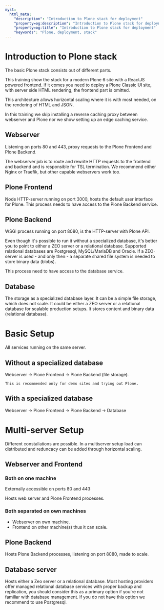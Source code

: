 ```yaml
---
myst:
  html_meta:
    "description": "Introduction to Plone stack for deployment"
    "property=og:description": "Introduction to Plone stack for deployment"
    "property=og:title": "Introduction to Plone stack for deployment"
    "keywords": "Plone, deployment, stack"
---
```


# Introduction to Plone stack

The basic Plone stack consists out of different parts.

This training show the stack for a modern Plone 6 site with a ReactJS powered frontend.
If it comes you need to deploy a Plone Classic UI site, with server side HTML rendering, the frontend part is omitted.

This architecture allows horizontal scaling where it is with most needed, on the rendering of HTML and JSON.

In this training we skip installing a reverse caching proxy between webserver and Plone nor we show setting up an edge caching service.

## Webserver

Listening on ports 80 and 443, proxy requests to the Plone Frontend and Plone Backend.

The webserver job is to route and rewrite HTTP requests to the frontend and backend and is responsible for TSL termination.
We recommend either Nginx or Traefik, but other capable webservers work too.

## Plone Frontend

Node HTTP-server running on port 3000, hosts the default user interface for Plone.
This process needs to have access to the Plone Backend service.

## Plone Backend

WSGI process running on port 8080, is the HTTP-server with Plone API.

Even though it's possible to run it without a specialized database, it's better you to point to either a ZEO server or a relational database.
Supported relational databases are Postgresql, MySQL/MariaDB and Oracle.
If a ZEO-server is used - and only then - a separate shared file system is needed to store binary data (blobs).

This process need to have access to the database service.

## Database

The storage as a specialized database layer.
It can be a simple file storage, which does not scale.
It could be either a ZEO server or a relational database for scalable production setups.
It stores content and binary data (relational database).

# Basic Setup

All services running on the same server.

## Without a specialized database

Webserver -> Plone Frontend -> Plone Backend (file storage).

```{note}
This is recommended only for demo sites and trying out Plone.
```

## With a specialized database

Webserver → Plone Frontend → Plone Backend → Database

# Multi-server Setup

Different constallations are possible.
In a multiserver setup load can distributed and reduncacy can be added through horizontal scaling.

## Webserver and Frontend

### Both on one machine

Externally accessible on ports 80 and 443

Hosts web server and Plone Frontend processes.

### Both separated on own machines

- Webserver on own machine.
- Frontend on other machine(s) thus it can scale.

## Plone Backend

Hosts Plone Backend processes, listening on port 8080, made to scale.

## Database server

Hosts either a Zeo server or a relational database.
Most hosting providers offer managed relational database services with proper backup and replication, you should consider this as a primary option if you're not familiar with database management.
If you do not have this option we recommend to use Postgresql.
